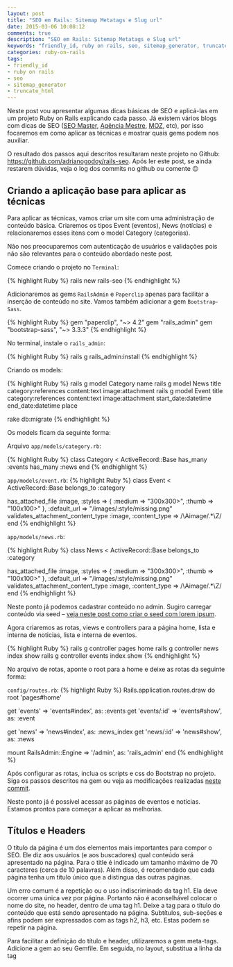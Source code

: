 ```yaml
---
layout: post
title: "SEO em Rails: Sitemap Metatags e Slug url"
date: 2015-03-06 10:08:12
comments: true
description: "SEO em Rails: Sitemap Metatags e Slug url"
keywords: "friendly_id, ruby on rails, seo, sitemap_generator, truncate_html"
categories: ruby-on-rails
tags:
- friendly_id
- ruby on rails
- seo
- sitemap_generator
- truncate_html
---
```


Neste post vou apresentar algumas dicas básicas de SEO e aplicá-las em um projeto Ruby on Rails explicando cada passo. Já existem vários blogs com dicas de SEO (<a href="http://www.seomaster.com.br/blog" target="_blank">SEO Master</a>, <a href="http://www.agenciamestre.com/blog/" target="_blank">Agência Mestre</a>, <a href="https://moz.com/blog" target="_blank">MOZ</a>, etc), por isso focaremos em como aplicar as técnicas e mostrar quais gems podem nos auxiliar.

O resultado dos passos aqui descritos resultaram neste projeto no Github: <a href="https://github.com/adrianogodoy/rails-seo" target="_blank">https://github.com/adrianogodoy/rails-seo</a>. Após ler este post, se ainda restarem dúvidas, veja o log dos commits no github ou comente 😉


## Criando a aplicação base para aplicar as técnicas

Para aplicar as técnicas, vamos criar um site com uma administração de conteúdo básica. Criaremos os tipos Event (eventos), News (notícias) e relacionaremos esses itens com o model Category (categorias).

Não nos preocuparemos com autenticação de usuários e validações pois não são relevantes para o conteúdo abordado neste post.

Comece criando o projeto no `Terminal`:

{% highlight Ruby %}
rails new rails-seo
{% endhighlight %}

Adicionaremos as gems `RailsAdmin` e `Paperclip`  apenas para facilitar a inserção de conteúdo no site. Vamos também adicionar a gem `Bootstrap-Sass`.

{% highlight Ruby %}
gem "paperclip", "~> 4.2"
gem "rails_admin"
gem "bootstrap-sass", "~> 3.3.3"
{% endhighlight %}

No terminal, instale o `rails_admin`:

{% highlight Ruby %}
rails g rails_admin:install
{% endhighlight %}

Criando os models:

{% highlight Ruby %}
rails g model Category name
rails g model News title category:references content:text image:attachment
rails g model Event title category:references content:text image:attachment start_date:datetime end_date:datetime place

rake db:migrate
{% endhighlight %}

Os models ficam da seguinte forma:

Arquivo `app/models/category.rb`:

{% highlight Ruby %}
class Category < ActiveRecord::Base
  has_many :events
  has_many :news
end
{% endhighlight %}


`app/models/event.rb`:
{% highlight Ruby %}
class Event < ActiveRecord::Base
  belongs_to :category

  has_attached_file :image, :styles => { :medium => "300x300>", :thumb => "100x100>" }, :default_url => "/images/:style/missing.png"
  validates_attachment_content_type :image, :content_type => /\Aimage\/.*\Z/
end
{% endhighlight %}

`app/models/news.rb`:

{% highlight Ruby %}
class News < ActiveRecord::Base
  belongs_to :category

  has_attached_file :image, :styles => { :medium => "300x300>", :thumb => "100x100>" }, :default_url => "/images/:style/missing.png"
  validates_attachment_content_type :image, :content_type => /\Aimage\/.*\Z/
end
{% endhighlight %}

Neste ponto já podemos cadastrar conteúdo no admin. Sugiro carregar conteúdo via seed – <a href="http://godoy.net.br/ruby-on-rails/2015/importacao-de-conteudo-e-seed-no-rails/">veja neste post como criar o seed com lorem ipsum</a>.

Agora criaremos as rotas, views e controllers para a página home, lista e interna de noticias, lista e interna de eventos.

{% highlight Ruby %}
rails g controller pages home
rails g controller news index show
rails g controller events index show
{% endhighlight %}

No arquivo de rotas, aponte o root para a home e deixe as rotas da seguinte forma:

`config/routes.rb`:
{% highlight Ruby %}
Rails.application.routes.draw do
  root 'pages#home'

  get 'events' => 'events#index', as: :events
  get 'events/:id' => 'events#show', as: :event

  get 'news' => 'news#index', as: :news_index
  get 'news/:id' => 'news#show', as: :news

  mount RailsAdmin::Engine => '/admin', as: 'rails_admin'
end
{% endhighlight %}

Após configurar as rotas, inclua os scripts e css do Bootstrap no projeto. Siga os passos descritos na gem ou veja as modificações realizadas <a href="https://github.com/Godoy/rails-seo/commit/18cbd0f457dea06c755b50af549d56b7fb9af389" target="_blank">neste commit</a>.

Neste ponto já é possível acessar as páginas de eventos e notícias. Estamos prontos para começar a aplicar as melhorias.

## Títulos e Headers

O título da página é um dos elementos mais importantes para compor o SEO. Ele diz aos usuários (e aos buscadores) qual conteúdo será apresentado na página. Para o title é indicado um tamanho máximo de 70 caracteres (cerca de 10 palavras). Além disso, é recomendado que cada página tenha um título único que a distingua das outras páginas.

Um erro comum é a repetição ou o uso indiscriminado da tag h1. Ela deve ocorrer uma única vez por página. Portanto não é aconselhável colocar o nome do site, no header, dentro de uma tag h1. Deixe a tag para o título do conteúdo que está sendo apresentado na página. Subtítulos, sub-seções e afins podem ser expressados com as tags h2, h3, etc. Estas podem se repetir na página.

Para facilitar a definição do título e header, utilizaremos a gem meta-tags. Adicione a gem ao seu Gemfile. Em seguida, no layout, substitua a linha da tag <title> pela seguinte:

`app/views/layouts/application.html.erb`:
{% highlight ERB %}
<%= display_meta_tags :site => 'SEO no Rails', :reverse => true %>
{% endhighlight %}

O valor de “site” corresponde ao nome do seu site. Utilizei a opção “reverse” true para que o nome do site seja repetido depois do título da página. Ficaria algo como:

*Título de exemplo da página \| SEO no Rails*

Além disso, em cada view, coloque a tag h1:

{% highlight ERB %}
<h1><%= title %></h1>
{% endhighlight %}

Nos controllers defina o valor do title. As actions de eventos, por exemplo, ficam da seguinte forma:

`app/controllers/events_controller.rb`:
{% highlight Ruby %}
  def index
    @events = Event.all
    @page_title = 'Eventos'
  end

  def show
    @page_title = @event.title
  end
{% endhighlight %}

Simples! Veja <a href="https://github.com/Godoy/rails-seo/commit/51b180b5b32d5a9e18858c3c5a34f77edebb36e7" target="_blank">neste commit</a> as alterações feitas em nosso projeto neste passo.

## Metatags

Precisamos também definir nossas metatags: description, keywords, além das metatags do facebook. A description não é tão relevante para rankeamento quanto o título, mas é extremamente importante para ganhar o clique do usuário no resultado de busca. O indicado é que a description possua entre 150 e 160 caracteres.

Da mesma forma, usaremos a gem meta-tags:

{% highlight Ruby %}
class NewsController < ApplicationController
  include ActionView::Helpers::TextHelper

...

  def show
    @page_title = @news.title
    @page_description = truncate(@news.content, length: 150, omission: '...')
    @page_keywords    = @news.title.gsub ' ', ', '

    set_meta_tags :og => {
      :title    => @page_title,
      :image    => request.base_url+@news.image.url,
      :description => @page_description
    }
  end
{% endhighlight %}

Para utilizar o helper truncate no texto, inclua-o no controller (linha 2). Apenas para exemplificar, no campo Keywords quebrei o título separando as palavras com vírgulas. Para um projeto real, torne isso gerenciável. Crie um novo campo “keywords” onde o administrador possa cadastrar keywords específicas para cada conteúdo. Faça o mesmo com a description. Ao invés de utilizar os 150 primeiros caracteres (que podem não ter nada relevante sendo dito), crie um campo administrável, assim o usuário pode inserir um texto mais interessante para chamar os usuários para visitar a página. <a href="https://github.com/Godoy/rails-seo/commit/5f34929a7b50b6d9d4c40fc2f9730336ee88b0c5" target="_blank">Commit com as alterações</a>

## URL Amigável

Além da url ser um fator muito relevante para o rankeamento da página nos resultados de busca, ela é outro importante mecanismo para transmitir ao usuário qual será o conteúdo da página. (veja <a href="http://godoy.net.br/php/2008/urls-amigaveis---htaccess/" target="_blank">neste post como fazer em PHP utilizando .htaccess</a> – old but gold 😀 )

Para desenvolvermos esta feature no rails, mais uma vez faremos uso de uma gem: FriendlyId. No gemfile, adicione:

{% highlight Ruby %}
Gemfile

gem 'friendly_id', '~> 5.1.0'
{% endhighlight %}

Execute o bundle install e em seguida o comando:

{% highlight Ruby %}
rails generate friendly_id
{% endhighlight %}

Este comando irá gerar, além do initializer, uma migration para criação de uma tabela onde serão armazenados os slugs e o histórico de alterações com correspondências de slugs. Precisamos também criar o campo slug nos nossos tipos (notícias, eventos e categorias). Execute as migrations:

{% highlight Ruby %}
rails generate migration add_slug_to_news slug:string:uniq
rails generate migration add_slug_to_events slug:string:uniq
rails generate migration add_slug_to_categories slug:string:uniq

rake db:migrate
{% endhighlight %}

Agora podemos decorar os models para sinalizar qual campo devem utilizar para a criação do slug, como por exemplo no model News, que utilizaremos o campo title:

`app/models/news.rb`:
{% highlight Ruby %}
class News < ActiveRecord::Base
...

  extend FriendlyId
  friendly_id :title, use: :slugged
end
{% endhighlight %}

No caso de eventos, é possível fazer um combo bacana na geração dos slugs, concatenando a data com o título do evento:

`app/models/event.rb`:
{% highlight Ruby %}
class Event < ActiveRecord::Base
...

  extend FriendlyId
  friendly_id :my_method_slug, use: :slugged

  def my_method_slug
    start_date.strftime("%m/%d/%Y")+" - #{title}"
  end
end
{% endhighlight %}

Como já havíamos cadastrado nosso conteúdo de teste, precisamos salvar novamente todos os registros para que seus slugs sejam gerados. O comando para ser executado no rails console é simples. Veja <a href="https://gist.github.com/Godoy/6564097" target="_blank">neste gist</a>.

Na listagem de notícias (http://localhost:3000/news) já é possível ver a nova URL sendo automaticamente gerada passando o slug ao invés do id. Agora só precisamos alterar a forma como os registros são buscados no controller:

`app/controllers/events_controller.rb`:

{% highlight Ruby %}
class EventsController < ApplicationController
...

  private
    def set_event
      @event = Event.friendly.find(params[:id])
    end
end
{% endhighlight %}

Done!

OBS: Para impedir que o slug gerado automaticamente seja sobrescrito ou apagado pelo usuário no rails_admin, exclua o campo slug dos formulários no rails_admin inserindo o seguinte no seu model:

`app/models/event.rb`:
{% highlight Ruby %}
class Event < ActiveRecord::Base
...

  rails_admin do
    create do
      exclude_fields :slug
    end
    edit do
      exclude_fields :slug
    end
  end
end
{% endhighlight %}

<a href="https://github.com/Godoy/rails-seo/commit/c3df3da6377ee6ebc094de8f09f83c8a154d48cd" target="_blank">Clique aqui</a> para ver o commit com as alterações.

## Sitemap

O <a href="https://support.google.com/webmasters/answer/183668?hl=en" target="_blank">sitemap</a> é uma forma na qual o webmaster pode auxiliar (e agilizar) a indexação do site. Permite sugerir aos robôs de busca quais páginas devem ser indexadas, qual frequência de rastreamento, data da última modificação da página e a prioridade em relação às outras páginas do arquivo.

Utilizaremos a gem `Sitemap Generator`. Adicione a gem ao seu Gemfile e execute o comando:

{% highlight Ruby %}
rake sitemap:install
{% endhighlight %}

No arquivo de configuração gerado, vamos inserir nossas páginas e rotas para os conteúdos:

`config/sitemap.rb`:
{% highlight Ruby %}
# Set the host name for URL creation
SitemapGenerator::Sitemap.default_host = "http://localhost:3000"

SitemapGenerator::Sitemap.create do

  add news_path, :priority => 0.7, :changefreq => 'daily'
  News.find_each do |item|
    add news_path(item), :lastmod => item.updated_at
  end

  add events_path, :priority => 0.7, :changefreq => 'daily'
  Event.find_each do |item|
    add event_path(item), :lastmod => item.updated_at
  end
end
{% endhighlight %}

A página inicial já é incluida por default. Execute o seguinte para gerar o sitemap baseado nas configurações:

{% highlight Ruby %}
rake sitemap:refresh
{% endhighlight %}

E confira o seu sitemap gerado em `/public/sitemap.xml.gz`:

{% highlight XML %}
...
  <url>
      <loc>http://localhost:3000</loc>
    <lastmod>2015-03-06T21:49:01-03:00</lastmod>
    <changefreq>always</changefreq>
    <priority>1.0</priority>
  </url>
  <url>
    <loc>http://localhost:3000/noticias</loc>
    <lastmod>2015-03-06T21:49:01-03:00</lastmod>
    <changefreq>daily</changefreq>
    <priority>0.7</priority>
  </url>
  <url>
    <loc>http://localhost:3000/noticias/optio-minima-exercitationem-dolor</loc>
    <lastmod>2015-03-07T00:19:29+00:00</lastmod>
    <changefreq>weekly</changefreq>
    <priority>0.5</priority>
  </url>
...
{% endhighlight %}

Veja o <a href="https://github.com/Godoy/rails-seo/commit/56cad016d28fee5fc83711408ebf60a1d5309a53" target="_blank">commit</a> com as alterações para Sitemap.

## Crie conteúdo e monitore!

Com as dicas básicas dadas neste artigo sua página estará em boas condições de aparecer nas buscas dos usuários pelo conteúdo do seu site. Lembre-se: antes de qualquer técnica, seu site precisa ter conteúdo!

As técnicas de SEO existem para tornar claro qual o conteúdo de seu site e permitir que os buscadores exponham seu conteúdo quando for relevante para a busca feita.

Faça o monitoramento de seu site. Acompanhe no Google Analytics o perfil de seu visitante, quais páginas são mais acessadas e as origens de tráfego.

Cadastre seu site no Google Webmasters (http://www.google.com.br/webmasters/) e receba feedbacks de melhorias e erros no seu site.

Em breve farei um post sobre microdados e utilizarei este mesmo projeto como base!

Dúvidas e sugestões são bem vindas 😉
